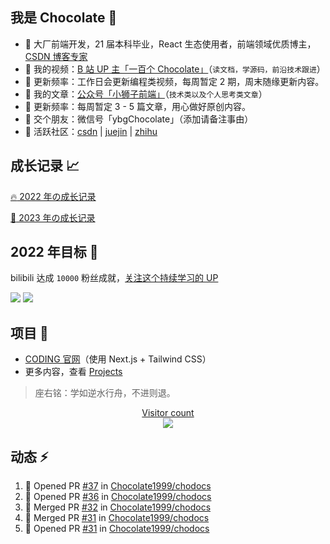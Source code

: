 ## 我是 Chocolate :chocolate_bar:

- :apple: 大厂前端开发，21 届本科毕业，React 生态使用者，前端领域优质博主，[CSDN 博客专家](https://chocolate.blog.csdn.net/)
- :cookie: 我的视频：[B 站 UP 主「一百个 Chocolate」](https://space.bilibili.com/351534170)（`读文档，学源码，前沿技术跟进`）
- :strawberry: 更新频率：工作日会更新编程类视频，每周暂定 2 期，周末随缘更新内容。
- :honey_pot: 我的文章：[公众号「小狮子前端」](https://img-blog.csdnimg.cn/img_convert/43c196751f4984c71011557d06e7e9b6.png)（`技术类以及个人思考类文章`）
- :strawberry: 更新频率：每周暂定 3 - 5 篇文章，用心做好原创内容。
- :tangerine: 交个朋友：微信号「ybgChocolate」（添加请备注事由）
- :watermelon: 活跃社区：[csdn](https://chocolate.blog.csdn.net/) | [juejin](https://juejin.im/user/2981531267112520) | [zhihu](https://www.zhihu.com/people/100chocolate)

## 成长记录 :chart_with_upwards_trend:

[:fire: 2022 年の成长记录](https://github.com/Chocolate1999/Chocolate-2022)

[:rocket: 2023 年の成长记录](https://github.com/users/Chocolate1999/projects/1)

## 2022 年目标 :dart:

bilibili 达成 `10000` 粉丝成就，[关注这个持续学习的 UP](https://space.bilibili.com/351534170)

<a href="https://space.bilibili.com/351534170"><img src="https://img.shields.io/badge/dynamic/json?labelColor=FE7398&logo=bilibili&logoColor=white&label=bilibili%20fans&color=00aeec&query=%24.data.totalSubs&url=https%3A%2F%2Fapi.spencerwoo.com%2Fsubstats%2F%3Fsource%3Dbilibili%26queryKey%3D351534170" /></a> <a href="https://github.com/Chocolate1999"><img src="https://img.shields.io/github/stars/Chocolate1999?color=faf408&label=github%20stars&logo=github" /></a>

## 项目 :tada:

- [CODING 官网](https://coding.net/)（使用 Next.js + Tailwind CSS）
- 更多内容，查看 [Projects](https://blog.yangchaoyi.vip/projects)

> 座右铭：学如逆水行舟，不进则退。

<a href="https://alili.tech"><p align="center"> Visitor count<br> <img src="https://profile-counter.glitch.me/Chocolate1999/count.svg" /></a>

## 动态 :zap:

<!--START_SECTION:activity-->
1. 💪 Opened PR [#37](https://github.com/Chocolate1999/chodocs/pull/37) in [Chocolate1999/chodocs](https://github.com/Chocolate1999/chodocs)
2. 💪 Opened PR [#36](https://github.com/Chocolate1999/chodocs/pull/36) in [Chocolate1999/chodocs](https://github.com/Chocolate1999/chodocs)
3. 🎉 Merged PR [#32](https://github.com/Chocolate1999/chodocs/pull/32) in [Chocolate1999/chodocs](https://github.com/Chocolate1999/chodocs)
4. 🎉 Merged PR [#31](https://github.com/Chocolate1999/chodocs/pull/31) in [Chocolate1999/chodocs](https://github.com/Chocolate1999/chodocs)
5. 💪 Opened PR [#31](https://github.com/Chocolate1999/chodocs/pull/31) in [Chocolate1999/chodocs](https://github.com/Chocolate1999/chodocs)
<!--END_SECTION:activity-->
